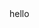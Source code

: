 <!-- <img src="./profile/bg.png" style="width:100%; height:300px;"></img> -->
<body style="background-image: url('./profile/bg.png');">hello</body>
